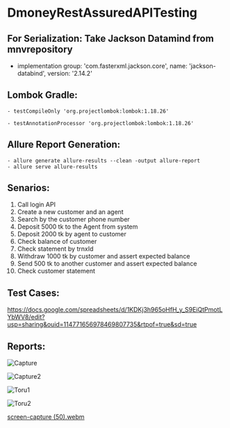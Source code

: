 # DmoneyRestAssuredAPITesting

## For Serialization: Take Jackson Datamind from mnvrepository
- implementation group: 'com.fasterxml.jackson.core', name: 'jackson-databind', version: '2.14.2'

## Lombok Gradle: 
	- testCompileOnly 'org.projectlombok:lombok:1.18.26'
	       
	- testAnnotationProcessor 'org.projectlombok:lombok:1.18.26'

## Allure Report Generation: 
	- allure generate allure-results --clean -output allure-report
	- allure serve allure-results
  
  
## Senarios: 
1. Call login API
2. Create  a new customer and an agent
3. Search by the customer phone number
4. Deposit 5000 tk to the Agent from system
5. Deposit 2000 tk by agent to customer 
6. Check balance of customer
7. Check statement by trnxId 
8. Withdraw 1000 tk by customer and assert expected balance
9. Send 500 tk to another customer and assert expected balance
10. Check customer statement

## Test Cases: 
https://docs.google.com/spreadsheets/d/1KDKj3h965oHfH_y_S9EiQtPmotLYbWV8/edit?usp=sharing&ouid=114771656978469807735&rtpof=true&sd=true



## Reports:

![Capture](https://user-images.githubusercontent.com/83439797/225512827-c88624f1-b905-4d6e-9c62-e1ee01327b88.PNG)


![Capture2](https://user-images.githubusercontent.com/83439797/225512838-fcf9561d-f1ce-403a-9dda-e5cc452aaef0.PNG)



![Toru1](https://user-images.githubusercontent.com/83439797/227690118-2c714b7d-da12-4c0b-a081-e407c1487583.PNG)


![Toru2](https://user-images.githubusercontent.com/83439797/227690124-206a816a-8ab5-407b-b249-ec16f141caac.PNG)

[screen-capture (50).webm](https://user-images.githubusercontent.com/83439797/225514001-126a7978-2100-4992-ad15-2d3411d4147b.webm)

